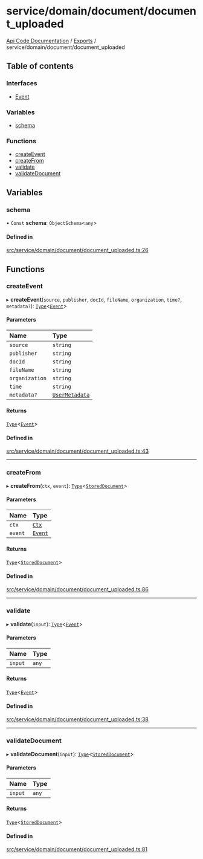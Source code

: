 # service/domain/document/document\_uploaded
 
[Api Code Documentation](../README.md) / [Exports](../modules.md) / service/domain/document/document\_uploaded

## Table of contents

### Interfaces

- [Event](../interfaces/service_domain_document_document_uploaded.Event.md)

### Variables

- [schema](service_domain_document_document_uploaded.md#schema)

### Functions

- [createEvent](service_domain_document_document_uploaded.md#createevent)
- [createFrom](service_domain_document_document_uploaded.md#createfrom)
- [validate](service_domain_document_document_uploaded.md#validate)
- [validateDocument](service_domain_document_document_uploaded.md#validatedocument)

## Variables

### schema

• `Const` **schema**: `ObjectSchema`\<`any`\>

#### Defined in

[src/service/domain/document/document_uploaded.ts:26](https://github.com/openkfw/TruBudget/blob/965031f/api/src/service/domain/document/document_uploaded.ts#L26)

## Functions

### createEvent

▸ **createEvent**(`source`, `publisher`, `docId`, `fileName`, `organization`, `time?`, `metadata?`): [`Type`](result.md#type)\<[`Event`](../interfaces/service_domain_document_document_uploaded.Event.md)\>

#### Parameters

| Name | Type |
| :------ | :------ |
| `source` | `string` |
| `publisher` | `string` |
| `docId` | `string` |
| `fileName` | `string` |
| `organization` | `string` |
| `time` | `string` |
| `metadata?` | [`UserMetadata`](service_domain_metadata.md#usermetadata) |

#### Returns

[`Type`](result.md#type)\<[`Event`](../interfaces/service_domain_document_document_uploaded.Event.md)\>

#### Defined in

[src/service/domain/document/document_uploaded.ts:43](https://github.com/openkfw/TruBudget/blob/965031f/api/src/service/domain/document/document_uploaded.ts#L43)

___

### createFrom

▸ **createFrom**(`ctx`, `event`): [`Type`](result.md#type)\<[`StoredDocument`](../interfaces/service_domain_document_document.StoredDocument.md)\>

#### Parameters

| Name | Type |
| :------ | :------ |
| `ctx` | [`Ctx`](../interfaces/lib_ctx.Ctx.md) |
| `event` | [`Event`](../interfaces/service_domain_document_document_uploaded.Event.md) |

#### Returns

[`Type`](result.md#type)\<[`StoredDocument`](../interfaces/service_domain_document_document.StoredDocument.md)\>

#### Defined in

[src/service/domain/document/document_uploaded.ts:86](https://github.com/openkfw/TruBudget/blob/965031f/api/src/service/domain/document/document_uploaded.ts#L86)

___

### validate

▸ **validate**(`input`): [`Type`](result.md#type)\<[`Event`](../interfaces/service_domain_document_document_uploaded.Event.md)\>

#### Parameters

| Name | Type |
| :------ | :------ |
| `input` | `any` |

#### Returns

[`Type`](result.md#type)\<[`Event`](../interfaces/service_domain_document_document_uploaded.Event.md)\>

#### Defined in

[src/service/domain/document/document_uploaded.ts:38](https://github.com/openkfw/TruBudget/blob/965031f/api/src/service/domain/document/document_uploaded.ts#L38)

___

### validateDocument

▸ **validateDocument**(`input`): [`Type`](result.md#type)\<[`StoredDocument`](../interfaces/service_domain_document_document.StoredDocument.md)\>

#### Parameters

| Name | Type |
| :------ | :------ |
| `input` | `any` |

#### Returns

[`Type`](result.md#type)\<[`StoredDocument`](../interfaces/service_domain_document_document.StoredDocument.md)\>

#### Defined in

[src/service/domain/document/document_uploaded.ts:81](https://github.com/openkfw/TruBudget/blob/965031f/api/src/service/domain/document/document_uploaded.ts#L81)
